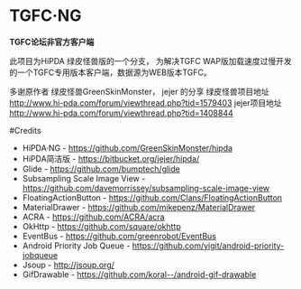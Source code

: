 # TGFC·NG

**TGFC论坛非官方客户端**

此项目为HiPDA 绿皮怪兽版的一个分支，
为解决TGFC WAP版加载速度过慢开发的一个TGFC专用版本客户端，数据源为WEB版本TGFC。


多谢原作者 绿皮怪兽GreenSkinMonster， jejer 的分享
绿皮怪兽项目地址 http://www.hi-pda.com/forum/viewthread.php?tid=1579403
jejer项目地址 http://www.hi-pda.com/forum/viewthread.php?tid=1408844

#Credits
- HiPDA·NG - https://github.com/GreenSkinMonster/hipda
- HiPDA简洁版 - https://bitbucket.org/jejer/hipda/
- Glide - https://github.com/bumptech/glide
- Subsampling Scale Image View - https://github.com/davemorrissey/subsampling-scale-image-view
- FloatingActionButton - https://github.com/Clans/FloatingActionButton
- MaterialDrawer - https://github.com/mikepenz/MaterialDrawer
- ACRA - https://github.com/ACRA/acra
- OkHttp - https://github.com/square/okhttp
- EventBus - https://github.com/greenrobot/EventBus
- Android Priority Job Queue - https://github.com/yigit/android-priority-jobqueue
- Jsoup - http://jsoup.org/
- GifDrawable - https://github.com/koral--/android-gif-drawable
